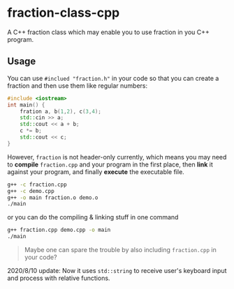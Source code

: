 # fraction-class-cpp

A C++ fraction class which may enable you to use fraction in you C++ program.

## Usage

You can use `#inclued "fraction.h"` in your code so that you can create a fraction and then use them like regular numbers:

```cpp
#include <iostream>
int main() {
    fration a, b(1,2), c(3,4);
    std::cin >> a;
    std::cout << a + b;
    c *= b;
    std::cout << c;
}
```

However, `fraction` is not header-only currently, which means you may need to **compile** `fraction.cpp` and your program in the first place, then **link** it against your program, and finally **execute** the executable file. 

```bash
g++ -c fraction.cpp
g++ -c demo.cpp
g++ -o main fraction.o demo.o
./main
```

or you can do the compiling & linking stuff in one command

```bash
g++ fraction.cpp demo.cpp -o main
./main
```

> Maybe one can spare the trouble by also including `fraction.cpp` in your code?

2020/8/10 update: Now it uses `std::string` to receive user's keyboard input and process with relative functions.